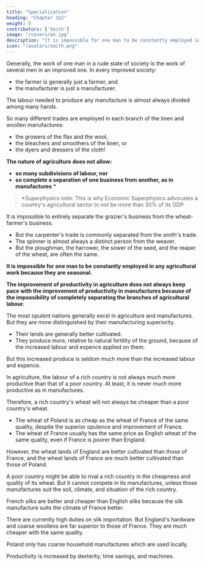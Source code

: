 ```yaml
---
title: "Specialization"
heading: "Chapter 1b2"
weight: 8
contributors: ['Smith']
image: "/covers/wn.jpg"
description: "It is impossible for one man to be constantly employed in any agricultural work because they are seasonal"
icon: "/avatars/smith.png"
---
```



Generally, the work of one man in a rude state of society is the work of several men in an improved one. In every improved society:
- the farmer is generally just a farmer, and
- the manufacturer is just a manufacturer.

The labour needed to produce any manufacture is almost always divided among many hands.

So many different trades are employed in each branch of the linen and woollen manufactures:
- the growers of the flax and the wool,
- the bleachers and smoothers of the linen, or
- the dyers and dressers of the cloth!

**The nature of agriculture does not allow:**
- **so many subdivisions of labour, nor**
- **so complete a separation of one business from another, as in manufactures** *


> *Superphysics note: This is why Economic Superphysics advocates a country's agricultural sector to not be more than 30% of its GDP


It is impossible to entirely separate the grazier's business from the wheat-farmer's business. 
- But the carpenter's trade is commonly separated from the smith's trade.
- The spinner is almost always a distinct person from the weaver.
- But the ploughman, the harrower, the sower of the seed, and the reaper of the wheat, are often the same.

**It is impossible for one man to be constantly employed in any agricultural work because they are seasonal.** 

**The improvement of productivity in agriculture does not always keep pace with the improvement of productivity in manufactures because of the impossibility of completely separating the branches of agricultural labour.**

The most opulent nations generally excel in agriculture and manufactures. But they are more distinguished by their manufacturing superiority.
- Their lands are generally better cultivated.
- They produce more, relative to natural fertility of the ground, because of the increased labour and expence applied on them.

But this increased produce is seldom much more than the increased labour and expence.

In agriculture, the labour of a rich country is not always much more productive than that of a poor country. At least, it is never much more productive as in manufactures.

Therefore, a rich country's wheat will not always be cheaper than a poor country's wheat.
- The wheat of Poland is as cheap as the wheat of France of the same quality, despite the superior opulence and improvement of France.
- The wheat of France usually has the same price as English wheat of the same quality, even if France is poorer than England.

However, the wheat lands of England are better cultivated than those of France, and the wheat lands of France are much better cultivated than those of Poland.

A poor country might be able to rival a rich country in the cheapness and quality of its wheat. But it cannot compete in its manufactures, unless those manufactures suit the soil, climate, and situation of the rich country.

French silks are better and cheaper than English silks because the silk manufacture suits the climate of France better.

There are currently high duties on silk importation.
But England's hardware and coarse woollens are far superior to those of France.
They are much cheaper with the same quality.

Poland only has coarse household manufactures which are used locally.

Productivity is increased by dexterity, time savings, and machines.

